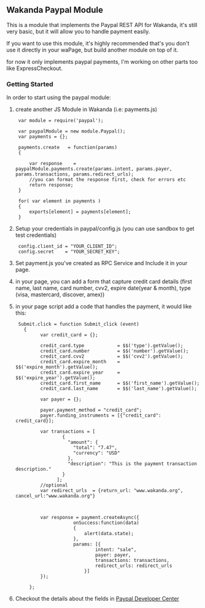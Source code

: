 ## Wakanda Paypal Module ##

This is a module that implements the Paypal REST API for Wakanda, it's still very basic, but it will allow you to handle payment easily.

If you want to use this module, it's highly recommended that's you don't use it directly in your waPage, but build another module on top of it.

for now it only implements paypal payments, I'm working on other parts too like ExpressCheckout.
### Getting Started ###

In order to start using the paypal module:

1. create another JS Module in Wakanda (i.e: payments.js)
        
        var module = require('paypal');
        
        var paypalModule = new module.Paypal();
        var payments = {};
        
        payments.create   = function(params)
        {
        	
        	var response 	= 	paypalModule.payments.create(params.intent, params.payer, params.transactions, params.redirect_urls);
        	//you can format the response first, check for errors etc
        	return response;
        }
        
        for( var element in payments )
        {
        	exports[element] = payments[element];
        }

2. Setup your credentials in paypal/config.js (you can use sandbox to get test credentials)

        config.client_id = "YOUR_CLIENT_ID";
        config.secret    = "YOUR_SECRET_KEY";
        
3. Set payment.js you've created as RPC Service and Include it in your page.
4. in your page, you can add a form that capture credit card details (first name, last name, card number, cvv2, expire date(year & month), type (visa, mastercard, discover, amex))
5. in your page script add a code that handles the payment, it would like this:

        Submit.click = function Submit_click (event)
          {
        		var credit_card = {};
        		
        		credit_card.type			= $$('type').getValue();
        		credit_card.number			= $$('number').getValue();
        		credit_card.cvv2			= $$('cvv2').getValue();
        		credit_card.expire_month	= $$('expire_month').getValue();
        		credit_card.expire_year		= $$('expire_year').getValue();
        		credit_card.first_name		= $$('first_name').getValue();
        		credit_card.last_name		= $$('last_name').getValue();
        				
        		var payer = {};
        		
        		payer.payment_method = "credit_card";
        		payer.funding_instruments = [{"credit_card": credit_card}];
        		
        		var transactions = [
        			    {
        			      "amount": {
        			        "total": "7.47",
        			        "currency": "USD"
        			      },
        			      "description": "This is the payment transaction description."
        			    }
        			  ];
        		//optional	  
        		var redirect_urls  = {return_url: "www.wakanda.org", cancel_url:"www.wakanda.org"}	  
        		
        	    
        
        		var response = payment.createAsync({
        					onSuccess:function(data)
        					{
        						alert(data.state);
        					},
        					params: [{
        						    intent: "sale",
        						    payer: payer,
        						    transactions: transactions,
        						    redirect_urls: redirect_urls
        						}]
        		});
        									
        	};
          
6. Checkout the details about the fields in [Paypal Developer Center](https://developer.paypal.com/webapps/developer/docs/api/)          
